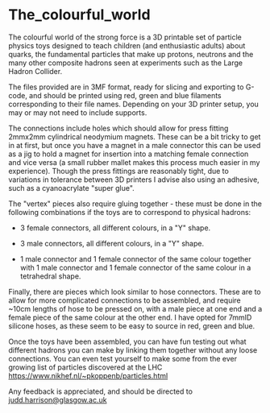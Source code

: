# The_colourful_world
The colourful world of the strong force is a 3D printable set of particle physics toys designed to teach children (and enthusiastic adults) about quarks, the fundamental particles that make up protons, neutrons and the many other composite hadrons seen at experiments such as the Large Hadron Collider.

The files provided are in 3MF format, ready for slicing and exporting to G-code, and should be printed using red, green and blue filaments corresponding to their file names. Depending on your 3D printer setup, you may or may not need to include supports.

The connections include holes which should allow for press fitting 2mmx2mm cylindrical neodymium magnets. These can be a bit tricky to get in at first, but once you have a magnet in a male connector this can be used as a jig to hold a magnet for insertion into a matching female connection and vice versa (a small rubber mallet makes this process much easier in my experience). Though the press fittings are reasonably tight, due to variations in tolerance between 3D printers I advise also using an adhesive, such as a cyanoacrylate "super glue".

The "vertex" pieces also require gluing together - these must be done in the following combinations if the toys are to correspond to physical hadrons:

- 3 female connectors, all different colours, in a "Y" shape.

- 3 male connectors, all different colours, in a "Y" shape.

- 1 male connector and 1 female connector of the same colour together with 1 male connector and 1 female connector of the same colour in a tetrahedral shape.

Finally, there are pieces which look similar to hose connectors. These are to allow for more complicated connections to be assembled, and require ~10cm lengths of hose to be pressed on, with a male piece at one end and a female piece of the same colour at the other end. I have opted for 7mmID silicone hoses, as these seem to be easy to source in red, green and blue.

Once the toys have been assembled, you can have fun testing out what different hadrons you can make by linking them together without any loose connections. You can even test yourself to make some from the ever growing list of particles discovered at the LHC https://www.nikhef.nl/~pkoppenb/particles.html

Any feedback is appreciated, and should be directed to judd.harrison@glasgow.ac.uk
